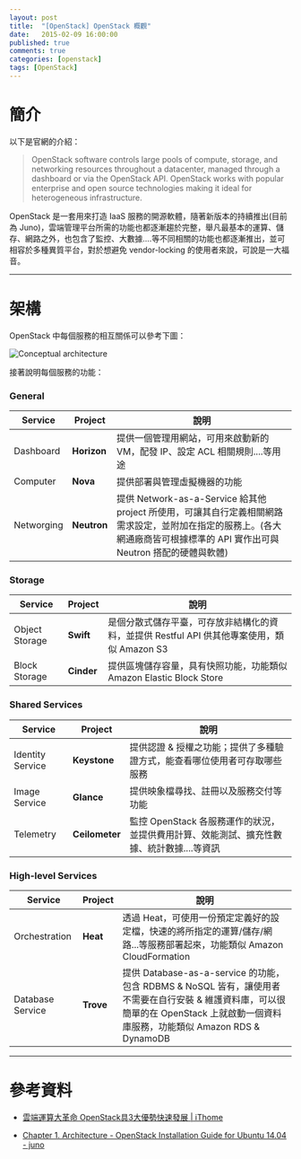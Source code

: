 ```yaml
---
layout: post
title:  "[OpenStack] OpenStack 概觀"
date:   2015-02-09 16:00:00
published: true
comments: true
categories: [openstack]
tags: [OpenStack]
---
```


簡介
====

以下是官網的介紹：

> OpenStack software controls large pools of compute, storage, and networking resources throughout a datacenter, managed through a dashboard or via the OpenStack API. OpenStack works with popular enterprise and open source technologies making it ideal for heterogeneous infrastructure.

OpenStack 是一套用來打造 IaaS 服務的開源軟體，隨著新版本的持續推出(目前為 Juno)，雲端管理平台所需的功能也都逐漸趨於完整，舉凡最基本的運算、儲存、網路之外，也包含了監控、大數據....等不同相關的功能也都逐漸推出，並可相容於多種異質平台，對於想避免 vendor-locking 的使用者來說，可說是一大福音。

--------------------

架構
====

OpenStack 中每個服務的相互關係可以參考下圖：

![Conceptual architecture](http://docs.openstack.org/juno/install-guide/install/apt/content/figures/1/a/common/figures/openstack_havana_conceptual_arch.png)

接著說明每個服務的功能：

### General

| Service | Project | 說明 |
|---------|---------|------|
| Dashboard | **Horizon** | 提供一個管理用網站，可用來啟動新的 VM，配發 IP、設定 ACL 相關規則....等用途 |
| Computer | **Nova** | 提供部署與管理虛擬機器的功能 |
| Networging | **Neutron** | 提供 Network-as-a-Service 給其他 project 所使用，可讓其自行定義相關網路需求設定，並附加在指定的服務上。(各大網通廠商皆可根據標準的 API 實作出可與 Neutron 搭配的硬體與軟體) |

### Storage

| Service | Project | 說明 |
|---------|---------|------|
| Object Storage | **Swift** | 是個分散式儲存平臺，可存放非結構化的資料，並提供 Restful API 供其他專案使用，類似 Amazon S3 |
| Block Storage | **Cinder** | 提供區塊儲存容量，具有快照功能，功能類似 Amazon Elastic Block Store |

### Shared Services

| Service | Project | 說明 |
|---------|---------|------|
| Identity Service | **Keystone** | 提供認證 & 授權之功能；提供了多種驗證方式，能查看哪位使用者可存取哪些服務 |
| Image Service | **Glance** | 提供映象檔尋找、註冊以及服務交付等功能 |
| Telemetry | **Ceilometer** | 監控 OpenStack 各服務運作的狀況，並提供費用計算、效能測試、擴充性數據、統計數據....等資訊 |

### High-level Services

| Service | Project | 說明 |
|---------|---------|------|
| Orchestration | **Heat** | 透過 Heat，可使用一份預定定義好的設定檔，快速的將所指定的運算/儲存/網路...等服務部署起來，功能類似 Amazon CloudFormation |
| Database Service | **Trove** | 提供 Database-as-a-service 的功能，包含 RDBMS & NoSQL 皆有，讓使用者不需要在自行安裝 & 維護資料庫，可以很簡單的在 OpenStack 上就啟動一個資料庫服務，功能類似 Amazon RDS & DynamoDB |


--------------------

參考資料
========

- [雲端運算大革命 OpenStack具3大優勢快速發展 | iThome](http://www.ithome.com.tw/node/81091)

- [Chapter 1. Architecture - OpenStack Installation Guide for Ubuntu 14.04 - juno](http://docs.openstack.org/juno/install-guide/install/apt/content/ch_overview.html)
